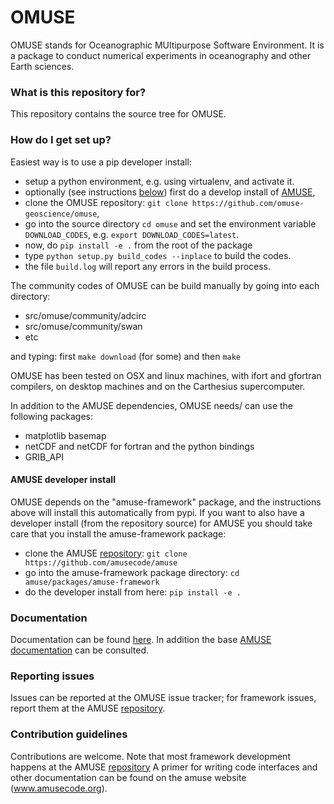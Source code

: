 # OMUSE #

OMUSE stands for Oceanographic MUltipurpose Software Environment. It is a 
package to conduct numerical experiments in oceanography and other Earth 
sciences.

### What is this repository for? ###

This repository contains the source tree for OMUSE. 

### How do I get set up? ###

Easiest way is to use a pip developer install:

- setup a python environment, e.g. using virtualenv, and activate it.
- optionally (see instructions [below](https://github.com/omuse-geoscience/omuse/blob/master/README.md#amuse-developer-install)) first do a develop install of [AMUSE](http://www.amusecode.org), 
- clone the OMUSE repository: `git clone https://github.com/omuse-geoscience/omuse`,
- go into the source directory `cd omuse` and set the environment variable `DOWNLOAD_CODES`, e.g. `export DOWNLOAD_CODES=latest`.
- now, do `pip install -e .` from the root of the package
- type `python setup.py build_codes --inplace` to build the codes. 
- the file `build.log` will report any errors in the build process.

The community codes of OMUSE can be build manually by going into each directory:

 + src/omuse/community/adcirc
 + src/omuse/community/swan
 + etc

and typing: first `make download` (for some) and then `make`

OMUSE has been tested on OSX and linux machines, with ifort and gfortran 
compilers, on desktop machines and on the Carthesius supercomputer.

In addition to the AMUSE dependencies, OMUSE needs/ can use the following 
packages:

 + matplotlib basemap
 + netCDF and netCDF for fortran and the python bindings
 + GRIB_API

#### AMUSE developer install ####

OMUSE depends on the "amuse-framework" package, and the instructions above will install this automatically from pypi. 
If you want to also have a developer install (from the repository source) for AMUSE you should take care that you install the amuse-framework package:

- clone the AMUSE [repository](https://github.com/amusecode/amuse): `git clone https://github.com/amusecode/amuse`
- go into the amuse-framework package directory: `cd amuse/packages/amuse-framework`
- do the developer install from here: `pip install -e .` 

### Documentation ###

Documentation can be found [here](https://omuse.readthedocs.io). In addition the base  [AMUSE documentation](https://amuse.readthedocs.io) can be consulted.

### Reporting issues ###

Issues can be reported at the OMUSE issue tracker; for framework issues, 
report them at the AMUSE [repository](https://github.com/amusecode/amuse).

### Contribution guidelines ###

Contributions are welcome. Note that most framework development happens at 
the AMUSE [repository](https://github.com/amusecode/amuse) A primer for 
writing code interfaces and other documentation can be found on the amuse 
website (www.amusecode.org).
